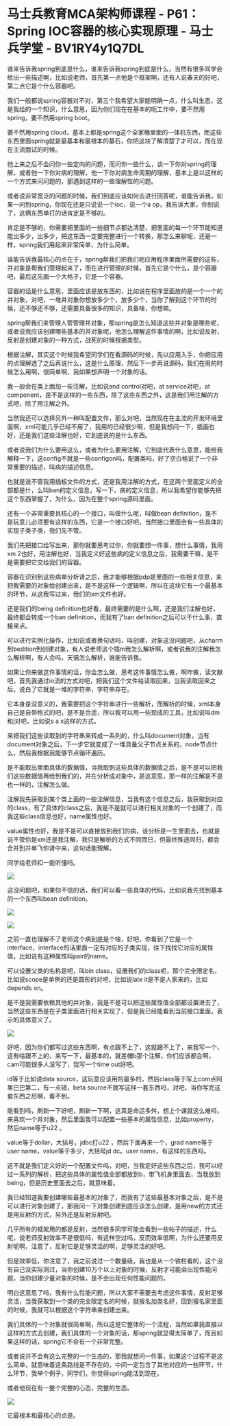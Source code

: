 # 马士兵教育MCA架构师课程 - P61：Spring IOC容器的核心实现原理 - 马士兵学堂 - BV1RY4y1Q7DL

谁来告诉我spring到底是什么，谁来告诉我spring到底是什么，当然有很多同学会给出一些描述啊，比如说老师，首先第一点他是个框架啊，还有人说春天的好吧，第二点它是个什么容器吧。

我们一般都说spring容器对不对，第三个我希望大家能明确一点，什么叫生态，这是我给的一个知识，什么意思，因为你们现在在基本的呃工作中，要不然用spring，要不然用spring boot。

要不然用spring cloud，基本上都是spring这个全家桶里面的一体机东西，而这些东西里面spring就是最基本和最根本的基石，你把这块了解清楚了才可以，而在现在主流面试的时候。

他上来之后不会问你一些定向的问题，而问你一些什么，谈一下你对spring的理解，或者他一下你对病的理解，他一下你对病生命周期的理解，基本上是以这样的一个方式来问问题的，那遇到这样的一些理解性的问题。

或者说非常宽泛的问题的时候，我们到底应该如何去进行回答呢，谁能告诉我，如果一问到spring，你现在还是只说说一个ioc，说一个a op，我告诉大家，你别说了，这俩东西单打的话肯定是不够的。

肯定是不够的，你需要把里面的一些细节点都达清楚，把里面的每一个环节能知道能出多少，出多少，把这东西一定要完整进行一个转换，那怎么来聊呢，还是一样，spring我们用起来非常简单，为什么简单。

谁能告诉我最核心的点在于，spring帮我们把我们呃应用程序里面所需要的这些，并对象是帮我们管理起来了，而在进行管理的时候，首先它是个什么，是个容器吧，最后这先画一个大格子，它是一个容器。

容器的话是什么意思，里面应该是放东西的，比如说在程序里面放的是一个一个的并对象，对吧，一堆并对象你想放多少个，放多少个，当你了解到这个环节的时候，还不够还不够，还需要具备很多的知识，具备啥，你想嘛。

spring帮我们来管理人管管理并对象，那spring是怎么知道这些并对象是哪些呢，或者说我应该创建哪些基本的并对象呢，他怎么理解这件事情的啊，比如说反射，反射是创建对象的一种方式，战死的时候根据类型。

根据注解，其实这个时候我希望同学们在看源码的时候，先以应用入手，你把应用的点理解透了之后再说什么，这是什么原理，然后下一步再说源码，我们在用的时候怎么用啊，很简单啊，我如果想声明一个对象的话。

我一般会在类上面加一些注解，比如说and control对吧，at service对吧，at component，是不是这样的一些东西，除了这些东西之外，这是我们用注解的方式吧，除了用注解之外。

当然我还可以选择另外一种叫配置文件，那么对吧，当然现在在主流的开发环境里面啊，xml可能几乎已经不用了，我用的已经很少啊，但是我想问一下，插画也好，还是我们这些注解也好，它到底说的是什么东西。

或者说我们为什么要用这么，或者为什么要用注解，它到底代表什么意思，能给我解释一下，这config不就是一些configon吗，配置类吗，好了空白格说了一个非常重要的描述，叫病的描述信息。

也就是说不管我用插板文件的方式，还是我用注解的方式，在这两个里面定义的全部都是什，么叫ban的定义信息，写一下，病的定义信息，所以我希望你能够先把这个东西掌握了，为什么，因为在整个spring源码里面。

还有一个非常重要且核心的一个接口，叫做什么呢，叫做bean definition，是不是玩意儿必须要有这样的东西，它是一个接口好吧，当然接口里面会有一些具体的实现子类子类，我们先不管。

我们先把接口给写出来，那你就要思考过你，你就要想一件事，想什么事情，我用xm 2也好，用注解也好，当我定义好这些病的定义信息之后，我需要干嘛，是不是需要把它交给我们的容器。

容器在识别到这些病单分析肾之后，我才能够根据pdp是里面的一些相关信息，来把我需要的对象给创建出来，是不是这样一个逻辑啊，所以在这块它有一个最基本的环节，从这我写过来，我们的xm文件也好。

还是我们的being definition也好看，最终需要的是什么啊，还是我们注解也好，最终都会转成一个ban definition，而我有了ban definition之后可以干什么事，直接来点。

可以进行实例化操作，比如说或者换句话吗，叫创建，对象这没问题吧，从charm到bedition到创建对象，有人说老师这个插m我怎么解析啊，或者说我的注解我怎么解析啊，有人会吗，天猫怎么解析，谁能告诉我。

如果让你来做这件事情的话，你会怎么做，思考这件事情怎么做，啊咋做，读文献吧，首先我通过io流的方式对吧，把我们这个文件给读取回来，当我读取回来之后，说白了它就是一堆的字符串，字符串存在。

它本身是没意义的，我需要把这个字符串进行一些解析，而解析的时候，xml本身自己是自带格式的吧，是不是合适，所以我可以用一些现成的工具，比如说叫dm和j对吧，比如说s a x这样的方式。

来把我们这些读取到的字符串来转成一系列的，什么叫document对象，当有document对象之后，下一步它就变成了一堆具备父子节点关系的，node节点什么，然后我根据我能够节点循环遍历。

是不能取出里面具体的数据值，当我取到这些具体的数据值之后，是不是可以把我们这些数据值再给到我们的，并在分析成对象中，是这意思，那一样的注解是不是也一样的，注解怎么做。

注解我先获取到某个类上面的一些注解信息，当我有这个信息之后，我获取到对应的class，有了具体的class之后，我是不是就可以进行相关对象的一个创建了，而我这些class信息也好，name属性也好。

value属性也好，我是不是可以直接放到我们的病，该分析是一生里面去，也就是说不管你是xm还是我注解，我只是解析的方式不同而已，但最终殊途同归，都会合并到并单飞你肾中来，这句话能理解。

同学给老师扣一能听懂吗。

![](img/7869418cd3daefdd97ff0b23108fd270_1.png)

这没问题吧，如果你不信的话，我们可以看一些具体的代码，比如说我先找到基本的一个东西叫bean definition。



![](img/7869418cd3daefdd97ff0b23108fd270_3.png)

![](img/7869418cd3daefdd97ff0b23108fd270_4.png)

之前一直也理解不了老师这个病到底是个啥，好吧，你看到了它是一个interface，interface的话里面一定有对应的子类实现，往下找找它对应的属性值，比如说有这种属性叫pair的name。

可以设置父类的名称是吧，叫bin class，设置我们的class呃，那个完全限定名，比如说scope是单例的还是圆形的对吧，比如说late it是不是人家来的，比如depends on。

是不是我需要依赖其他的并对象，我是不是可以把这些属性值全部都设置进去了，当然这些东西是在子类里面进行相关实现了，但是我已经能看到当前接口里面，表示的具体意义了。



![](img/7869418cd3daefdd97ff0b23108fd270_6.png)

好吧，因为你们都写过这些东西啊，有点跟不上了，这就跟不上了，来我写一个，这有啥跟不上的，来写一下，最基本的，就差帽b那个注解，你们应该都会啊，cam可能很多人没写了，我写一个time out好吧。

id等于比如说data source，这玩意应该用的最多的，然后class等于写上com点阿里巴巴第二，有一点错，beta source不就写这样一套东西吗，对吧，当你写完这套东西之后啊，看不到。

能看到吗，刷新一下好吧，刷新一下啊，这真是命运多舛，想上个课就这么难吗，来喜欢一个并对象，然后里面我可以配置一些基本的属性信息，比如property，然后name等于u22 。

value等于dollar，大括号，jdbc打u22 ，然后下面再来一个，grad name等于user name，value等于多少，大括号jd dc。user name，有这样的东西吗。

这不就是我们定义好的一个配置文件吗，对吧，当我定好这些东西之后，我可以经过一系列的解析，把这些具体的属性值全部都放到b，带飞机身里面去，当我放到being，但是历史里面去之后，就意味着。

我已经知道我要创建哪些最基本的对象了，而我有了这些最基本对象之后，是不是可以进行对象创建了，那我问一下对象创建到底应该怎么创建，是用new的方式还是用反射的方式，另外还是反射反射吧。

几乎所有的框架用的都是反射，当然很多同学可能会看到一些帖子的描述，什么呢，说老师反射效率不是很低吗，有这样空过吗，反而效率低啊，为什么还要用反射呢啊，注意了，反射它是足够灵活的啊，足够灵活的好吧。

但是效率低，你注意了，我之前说过一个数量级，我也是从一个铁栏看的，这个没有自己没实际测过，当你创建10万个以上对象的时候，反射才可能会出现性能问题，当你创建少量对象的时候，是不会出现任何性能问题的。

明白这意思了吗，我有什么性能问题，所以大家不需要去考虑这件事情，反射足够灵活，当我获取到一个类的完全限定名的时候，就报名加类名好，回到报名家里面的时候，我就可以根据这个字符串来创建出来。

我们具体的一个对象就很简单啊，所以这是它整体的一个流程，当然如果我直接以这样的方式去创建，我们具体的一个对象的话，那spring就显得太简单了，而且如果这样的话，spring它不会有一个非常完整。

或者说并不会有这么完整的一个生态的，那我就想问一件事，如果这个过程不是这么简单，就意味着这条路线是不存在的，中间一定包含了其他对应的一些环节，什么环节，我举个例子，同学们，你觉得spring能活到现在。

或者他现在有一整个完整的心态，完整的生态。

![](img/7869418cd3daefdd97ff0b23108fd270_8.png)

它最根本和最核心的点是。